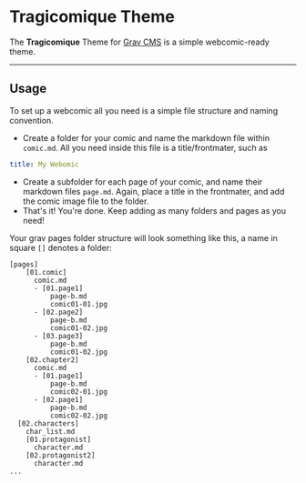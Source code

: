 # Tragicomique Theme

The **Tragicomique** Theme for [Grav CMS](http://github.com/getgrav/grav) is a simple webcomic-ready theme.

---

## Usage

To set up a webcomic all you need is a simple file structure and naming convention. 

- Create a folder for your comic and name the markdown file within `comic.md`. All you need inside this file is a title/frontmater, such as  

```yaml
title: My Webomic
```

- Create a subfolder for each page of your comic, and name their markdown files `page.md`. Again, place a title in the frontmater, and add the comic image file to the folder.
- That's it! You're done. Keep adding as many folders and pages as you need!

Your grav pages folder structure will look something like this, a name in square `[]` denotes a folder:

```
[pages]
    [01.comic]
      comic.md
      - [01.page1]
          page-b.md
          comic01-01.jpg
      - [02.page2]
          page-b.md
          comic01-02.jpg
      - [03.page3]
          page-b.md
          comic01-02.jpg
    [02.chapter2]
      comic.md
      - [01.page1]
          page-b.md
          comic02-01.jpg
      - [02.page1]
          page-b.md
          comic02-02.jpg
  [02.characters]
    char_list.md
    [01.protagonist]
      character.md
    [02.protagonist2]
      character.md
...

```
